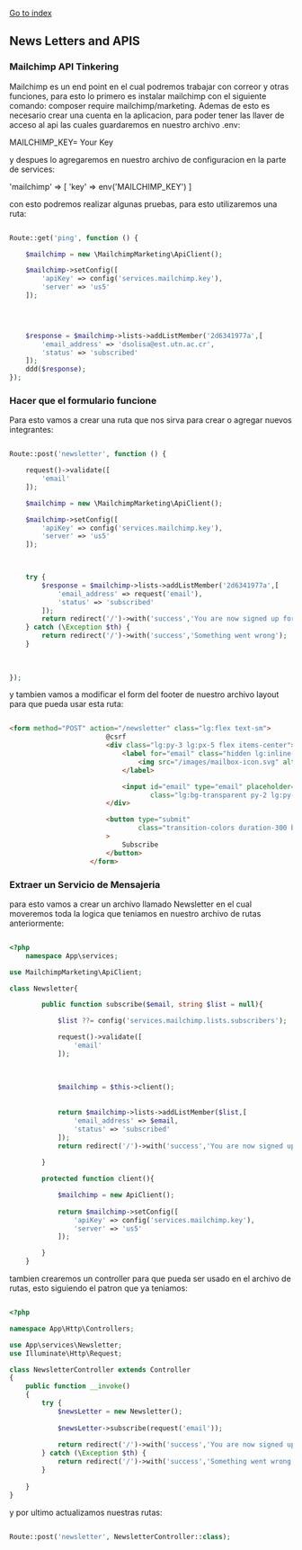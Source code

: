 [Go to index](../README.md)

## News Letters and APIS

### Mailchimp API Tinkering

Mailchimp es un end point en el cual podremos trabajar con correor y otras funciones, para esto lo primero es instalar mailchimp con el siguiente comando: composer require mailchimp/marketing. Ademas de esto es necesario crear una cuenta en la aplicacion, para poder tener las llaver de acceso al api las cuales guardaremos en nuestro archivo .env:

MAILCHIMP_KEY= Your Key

y despues lo agregaremos en nuestro archivo de configuracion en la parte de services:

'mailchimp' => [
        'key' => env('MAILCHIMP_KEY')
    ]


con esto podremos realizar algunas pruebas, para esto utilizaremos una ruta:

```php

Route::get('ping', function () {

    $mailchimp = new \MailchimpMarketing\ApiClient();

    $mailchimp->setConfig([
        'apiKey' => config('services.mailchimp.key'),
        'server' => 'us5'
    ]);


    

    $response = $mailchimp->lists->addListMember('2d6341977a',[
        'email_address' => 'dsolisa@est.utn.ac.cr',
        'status' => 'subscribed'
    ]);
    ddd($response);
});

```

### Hacer que el formulario funcione

Para esto vamos a crear una ruta que nos sirva para crear o agregar nuevos integrantes:

```php

Route::post('newsletter', function () {

    request()->validate([
        'email'
    ]);

    $mailchimp = new \MailchimpMarketing\ApiClient();

    $mailchimp->setConfig([
        'apiKey' => config('services.mailchimp.key'),
        'server' => 'us5'
    ]);


    
    try {
        $response = $mailchimp->lists->addListMember('2d6341977a',[
            'email_address' => request('email'),
            'status' => 'subscribed'
        ]);
        return redirect('/')->with('success','You are now signed up for our news letter');
    } catch (\Exception $th) {
        return redirect('/')->with('success','Something went wrong');
    }
    
    
    
});
```

y tambien vamos a modificar el form del footer de nuestro archivo layout para que pueda usar esta ruta:

```html

<form method="POST" action="/newsletter" class="lg:flex text-sm">
                        @csrf
                        <div class="lg:py-3 lg:px-5 flex items-center">
                            <label for="email" class="hidden lg:inline-block">
                                <img src="/images/mailbox-icon.svg" alt="mailbox letter">
                            </label>

                            <input id="email" type="email" placeholder="Your email address" name="email"
                                   class="lg:bg-transparent py-2 lg:py-0 pl-4 focus-within:outline-none" >
                        </div>

                        <button type="submit"
                                class="transition-colors duration-300 bg-blue-500 hover:bg-blue-600 mt-4 lg:mt-0 lg:ml-3 rounded-full text-xs font-semibold text-white uppercase py-3 px-8"
                        >
                            Subscribe
                        </button>
                    </form>

```


### Extraer un Servicio de Mensajeria

para esto vamos a crear un archivo llamado Newsletter en el cual moveremos toda la logica que teniamos en nuestro archivo de rutas anteriormente:

```php

<?php
    namespace App\services;

use MailchimpMarketing\ApiClient;

class Newsletter{

        public function subscribe($email, string $list = null){ 

            $list ??= config('services.mailchimp.lists.subscribers');

            request()->validate([
                'email'
            ]);
        
            
        
            $mailchimp = $this->client();
            
            
            return $mailchimp->lists->addListMember($list,[
                'email_address' => $email,
                'status' => 'subscribed'
            ]);
            return redirect('/')->with('success','You are now signed up for our news letter');
            
        }

        protected function client(){

            $mailchimp = new ApiClient();
        
            return $mailchimp->setConfig([
                'apiKey' => config('services.mailchimp.key'),
                'server' => 'us5'
            ]);

        }
    }

```

tambien crearemos un controller para que pueda ser usado en el archivo de rutas, esto siguiendo el patron que ya teniamos:

```php

<?php

namespace App\Http\Controllers;

use App\services\Newsletter;
use Illuminate\Http\Request;

class NewsletterController extends Controller
{
    public function __invoke()
    {
        try {
            $newsLetter = new Newsletter();
    
            $newsLetter->subscribe(request('email'));
    
            return redirect('/')->with('success','You are now signed up for our news letter');
        } catch (\Exception $th) {
            return redirect('/')->with('success','Something went wrong');
        }
        
    }
}


```

y por ultimo actualizamos nuestras rutas:


```php

Route::post('newsletter', NewsletterController::class);

```
